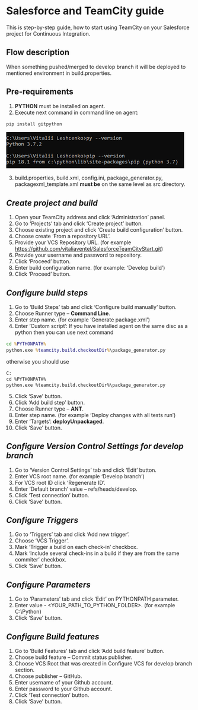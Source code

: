Salesforce and TeamCity guide
===================================

This is step-by-step guide, how to start using TeamCity on your Salesforce project for Continuous Integration.

Flow description
----------------
When something pushed/merged to develop branch it will be deployed to mentioned environment in build.properties.

Pre-requirements
----------------

1)	**PYTHON** must be installed on agent.
2)	Execute next command in command line on agent:
```cmd
pip install gitpython
```
<img alt="Deploy to Salesforce"
       src="https://raw.githubusercontent.com/vitaliaventel/SalesforceTeamCityStart/master/images/cmd.png">

3)	build.properties, build.xml, config.ini, package_generator.py, packagexml_template.xml **must be** on the same level as src directory.

*Create project and build*
------------------------

1)	Open your TeamCity address and click ‘Administration’ panel.
2)	Go to ‘Projects’ tab and click ‘Create project’ button.
3)	Choose existing project and click ‘Create build configuration’ button. 
4)	Choose create ‘From a repository URL’.
5)	Provide your VCS Repository URL. (for example https://github.com/vitaliaventel/SalesforceTeamCityStart.git)
6)	Provide your username and password to repository.
7)	Click ‘Proceed’ button.
8)	Enter build configuration name. (for example: ‘Develop build’)
9)	Click ‘Proceed’ button.

*Configure build steps*
---------------------

1)	Go to ‘Build Steps’ tab and click ‘Configure build manually’ button.
2)	Choose Runner type – **Command Line**.
3)	Enter step name. (for example ‘Generate package.xml’)
4)	Enter ‘Custom script’:
If you have installed agent on the same disc as a python then you can use next command
```cmd
cd %PYTHONPATH%
python.exe %teamcity.build.checkoutDir%\package_generator.py
```
otherwise you should use
```<DISC_NAME_WHERE_PYTHON_IS_INSTALLED> for example 
C:
cd %PYTHONPATH%
python.exe %teamcity.build.checkoutDir%\package_generator.py
```

5)	Click ‘Save’ button.
6)	Click ‘Add build step’ button.
7)	Choose Runner type – **ANT**.
8)	Enter step name. (for example ‘Deploy changes with all tests run’)
9)	Enter ‘Targets’: **deployUnpackaged**.
10)	Click ‘Save’ button.

*Configure Version Control Settings for develop branch*
------------------------------------------------------

1)	Go to ‘Version Control Settings’ tab and click ‘Edit’ button.
2)	Enter VCS root name. (for example ‘Develop branch’)
3)	For VCS root ID click ‘Regenerate ID’.
4)	Enter ‘Default branch’ value – refs/heads/develop.
5)	Click ‘Test connection’ button.
6)	Click ‘Save’ button.

*Configure Triggers*
-------------------

1)	Go to ‘Triggers’ tab and click ‘Add new trigger’.
2)	Choose ‘VCS Trigger’.
3)	Mark ‘Trigger a build on each check-in’ checkbox.
4)	Mark ‘Include several check-ins in a build if they are from the same commiter’ checkbox.
5)	Click ‘Save’ button.

*Configure Parameters*
---------------------

1)	Go to ‘Parameters’ tab and click ‘Edit’ on PYTHONPATH parameter.
2)	Enter value - <YOUR_PATH_TO_PYTHON_FOLDER>. (for example C:\Python)
3)	Click ‘Save’ button.

*Configure Build features*
-------------------------

1)	Go to ‘Build Features’ tab and click ‘Add build feature’ button.
2)	Choose build feature – Commit status publisher.
3)	Choose VCS Root that was created in Configure VCS for develop branch section.
4)	Choose publisher – GitHub.
5)	Enter username of your Github account.
6)	Enter password to your Github account.
7)	Click ‘Test connection’ button.
8)	Click ‘Save’ button.
